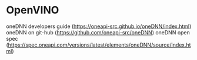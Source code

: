 # OpenVINO

oneDNN developers guide (https://oneapi-src.github.io/oneDNN/index.html)
oneDNN on git-hub (https://github.com/oneapi-src/oneDNN)
oneDNN open spec (https://spec.oneapi.com/versions/latest/elements/oneDNN/source/index.html)
